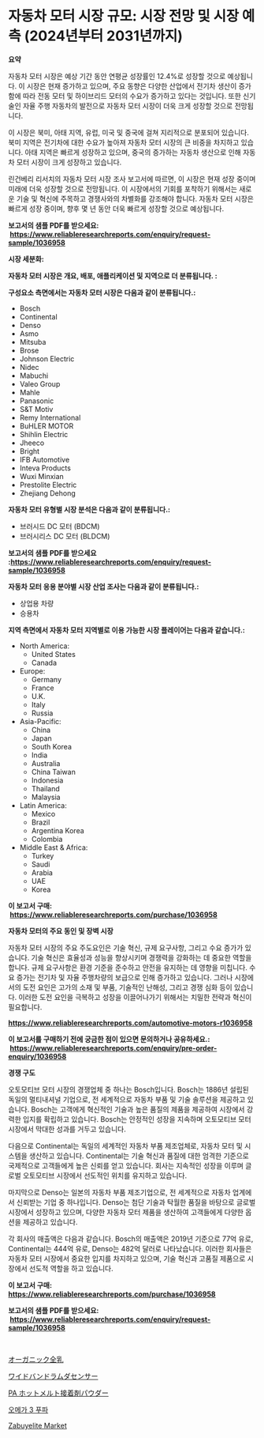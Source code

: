 <p><h1>자동차 모터 시장 규모: 시장 전망 및 시장 예측 (2024년부터 2031년까지)</h1></p><p><strong>요약</strong></p>
<p><p>자동차 모터 시장은 예상 기간 동안 연평균 성장률인 12.4%로 성장할 것으로 예상됩니다. 이 시장은 현재 증가하고 있으며, 주요 동향은 다양한 산업에서 전기차 생산이 증가함에 따라 전동 모터 및 하이브리드 모터의 수요가 증가하고 있다는 것입니다. 또한 신기술인 자율 주행 자동차의 발전으로 자동차 모터 시장이 더욱 크게 성장할 것으로 전망됩니다.</p><p>이 시장은 북미, 아태 지역, 유럽, 미국 및 중국에 걸쳐 지리적으로 분포되어 있습니다. 북미 지역은 전기차에 대한 수요가 높아져 자동차 모터 시장의 큰 비중을 차지하고 있습니다. 아태 지역은 빠르게 성장하고 있으며, 중국의 증가하는 자동차 생산으로 인해 자동차 모터 시장이 크게 성장하고 있습니다.</p><p>린건베리 리서치의 자동차 모터 시장 조사 보고서에 따르면, 이 시장은 현재 성장 중이며 미래에 더욱 성장할 것으로 전망됩니다. 이 시장에서의 기회를 포착하기 위해서는 새로운 기술 및 혁신에 주목하고 경쟁사와의 차별화를 강조해야 합니다. 자동차 모터 시장은 빠르게 성장 중이며, 향후 몇 년 동안 더욱 빠르게 성장할 것으로 예상됩니다.</p></p>
<p><strong>보고서의 샘플 PDF를 받으세요: &nbsp;<a href="https://www.reliableresearchreports.com/enquiry/request-sample/1036958">https://www.reliableresearchreports.com/enquiry/request-sample/1036958</a></strong></p>
<p><strong>시장 세분화:</strong></p>
<p><strong> 자동차 모터 시장은 개요, 배포, 애플리케이션 및 지역으로 더 분류됩니다. :</strong></p>
<p><strong>구성요소 측면에서는 자동차 모터 시장은 다음과 같이 분류됩니다.:</strong></p>
<p><ul><li>Bosch</li><li>Continental</li><li>Denso</li><li>Asmo</li><li>Mitsuba</li><li>Brose</li><li>Johnson Electric</li><li>Nidec</li><li>Mabuchi</li><li>Valeo Group</li><li>Mahle</li><li>Panasonic</li><li>S&T Motiv</li><li>Remy International</li><li>BuHLER MOTOR</li><li>Shihlin Electric</li><li>Jheeco</li><li>Bright</li><li>IFB Automotive</li><li>Inteva Products</li><li>Wuxi Minxian</li><li>Prestolite Electric</li><li>Zhejiang Dehong</li></ul></p>
<p><strong> 자동차 모터 유형별 시장 분석은 다음과 같이 분류됩니다.:</strong></p>
<p><ul><li>브러시드 DC 모터 (BDCM)</li><li>브러시리스 DC 모터 (BLDCM)</li></ul></p>
<p><strong>보고서의 샘플 PDF를 받으세요 :<a href="https://www.reliableresearchreports.com/enquiry/request-sample/1036958">https://www.reliableresearchreports.com/enquiry/request-sample/1036958</a></strong></p>
<p><strong> 자동차 모터 응용 분야별 시장 산업 조사는 다음과 같이 분류됩니다.:</strong></p>
<p><ul><li>상업용 차량</li><li>승용차</li></ul></p>
<p><strong>지역 측면에서 자동차 모터 지역별로 이용 가능한 시장 플레이어는 다음과 같습니다.:</strong></p>
<p><ul>
    <li>
        North America:
        <ul>
            <li>United States</li>
            <li>Canada</li>
        </ul>
    </li>
    <li>
        Europe:
        <ul>
            <li>Germany</li>
            <li>France</li>
            <li>U.K.</li>
            <li>Italy</li>
            <li>Russia</li>
        </ul>
    </li>
    <li>
        Asia-Pacific:
        <ul>
            <li>China</li>
            <li>Japan</li>
            <li>South Korea</li>
            <li>India</li>
            <li>Australia</li>
            <li>China Taiwan</li>
            <li>Indonesia</li>
            <li>Thailand</li>
            <li>Malaysia</li>
        </ul>
    </li>
    <li>
        Latin America:
        <ul>
            <li>Mexico</li>
            <li>Brazil</li>
            <li>Argentina Korea</li>
            <li>Colombia</li>
        </ul>
    </li>
    <li>
        Middle East & Africa:
        <ul>
            <li>Turkey</li>
            <li>Saudi</li>
            <li>Arabia</li>
            <li>UAE</li>
            <li>Korea</li>
        </ul>
    </li>
    </ul></p>
<p><strong>이 보고서 구매: &nbsp;<a href="https://www.reliableresearchreports.com/purchase/1036958">https://www.reliableresearchreports.com/purchase/1036958</a></strong></p>
<p><strong>자동차 모터의 주요 동인 및 장벽 시장</strong></p>
<p><p>자동차 모터 시장의 주요 주도요인은 기술 혁신, 규제 요구사항, 그리고 수요 증가가 있습니다. 기술 혁신은 효율성과 성능을 향상시키며 경쟁력을 강화하는 데 중요한 역할을 합니다. 규제 요구사항은 환경 기준을 준수하고 안전을 유지하는 데 영향을 미칩니다. 수요 증가는 전기차 및 자율 주행차량의 보급으로 인해 증가하고 있습니다. 그러나 시장에서의 도전 요인은 고가의 소재 및 부품, 기술적인 난해성, 그리고 경쟁 심화 등이 있습니다. 이러한 도전 요인을 극복하고 성장을 이끌어나가기 위해서는 치밀한 전략과 혁신이 필요합니다.</p></p>
<p><strong><a href="https://www.reliableresearchreports.com/automotive-motors-r1036958">https://www.reliableresearchreports.com/automotive-motors-r1036958</a></strong></p>
<p><strong>이 보고서를 구매하기 전에 궁금한 점이 있으면 문의하거나 공유하세요.: &nbsp;<a href="https://www.reliableresearchreports.com/enquiry/pre-order-enquiry/1036958">https://www.reliableresearchreports.com/enquiry/pre-order-enquiry/1036958</a></strong></p>
<p><strong>경쟁 구도</strong></p>
<p><p>오토모티브 모터 시장의 경쟁업체 중 하나는 Bosch입니다. Bosch는 1886년 설립된 독일의 멀티내셔널 기업으로, 전 세계적으로 자동차 부품 및 기술 솔루션을 제공하고 있습니다. Bosch는 고객에게 혁신적인 기술과 높은 품질의 제품을 제공하여 시장에서 강력한 입지를 확립하고 있습니다. Bosch는 안정적인 성장을 지속하며 오토모티브 모터 시장에서 막대한 성과를 거두고 있습니다.</p><p>다음으로 Continental는 독일의 세계적인 자동차 부품 제조업체로, 자동차 모터 및 시스템을 생산하고 있습니다. Continental는 기술 혁신과 품질에 대한 엄격한 기준으로 국제적으로 고객들에게 높은 신뢰를 얻고 있습니다. 회사는 지속적인 성장을 이루며 글로벌 오토모티브 시장에서 선도적인 위치를 유지하고 있습니다.</p><p>마지막으로 Denso는 일본의 자동차 부품 제조기업으로, 전 세계적으로 자동차 업계에서 신뢰받는 기업 중 하나입니다. Denso는 첨단 기술과 탁월한 품질을 바탕으로 글로벌 시장에서 성장하고 있으며, 다양한 자동차 모터 제품을 생산하여 고객들에게 다양한 옵션을 제공하고 있습니다.</p><p>각 회사의 매출액은 다음과 같습니다. Bosch의 매출액은 2019년 기준으로 77억 유로, Continental는 444억 유로, Denso는 482억 달러로 나타났습니다. 이러한 회사들은 자동차 모터 시장에서 중요한 입지를 차지하고 있으며, 기술 혁신과 고품질 제품으로 시장에서 선도적 역할을 하고 있습니다.</p></p>
<p><strong>이 보고서 구매: &nbsp; <a href="https://www.reliableresearchreports.com/purchase/1036958">https://www.reliableresearchreports.com/purchase/1036958</a></strong></p>
<p><strong>보고서의 샘플 PDF를 받으세요: &nbsp;<a href="https://www.reliableresearchreports.com/enquiry/request-sample/1036958">https://www.reliableresearchreports.com/enquiry/request-sample/1036958</a></strong><strong></strong></p>
<p>&nbsp;</p>
<p><p><a href="https://github.com/moulafa/Market-Research-Report-List-1/blob/main/640904823117.md">オーガニック全乳</a></p><p><a href="https://medium.com/@chloekessler01/%E3%83%AF%E3%82%A4%E3%83%89%E3%83%90%E3%83%B3%E3%83%89-%E3%83%A9%E3%83%B3%E3%83%96%E3%83%80%E3%82%BB%E3%83%B3%E3%82%B5%E3%83%BC%E5%B8%82%E5%A0%B4-%E3%82%BF%E3%82%A4%E3%83%97-%E5%BF%9C%E7%94%A8-%E5%9C%B0%E7%90%86%E3%81%AB%E3%82%88%E3%82%8B%E5%8C%85%E6%8B%AC%E7%9A%84%E3%81%AA%E8%A9%95%E4%BE%A1-97c7fd451fc8">ワイドバンドラムダセンサー</a></p><p><a href="https://github.com/nxboeu02965442/Market-Research-Report-List-1/blob/main/878395323116.md">PA ホットメルト接着剤パウダー</a></p><p><a href="https://github.com/TobyKub4685/Market-Research-Report-List-1/blob/main/537968721100.md">오메가 3 푸파</a></p><p><a href="https://issuu.com/reportprime-2/docs/zabuyelite-market-size-2030.pptx">Zabuyelite Market</a></p></p>